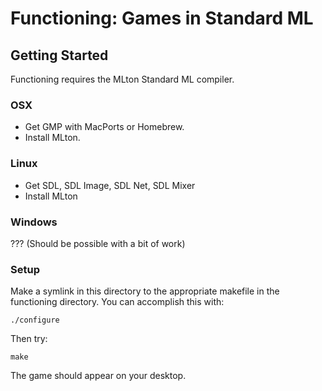 # Functioning: Games in Standard ML

## Getting Started

Functioning requires the MLton Standard ML compiler.

### OSX

* Get GMP with MacPorts or Homebrew.
* Install MLton.

### Linux

* Get SDL, SDL Image, SDL Net, SDL Mixer
* Install MLton

### Windows

??? (Should be possible with a bit of work)

### Setup

Make a symlink in this directory
to the appropriate makefile in the functioning directory.
You can accomplish this with:
```
./configure
```

Then try:
```
make
```

The game should appear on your desktop.

